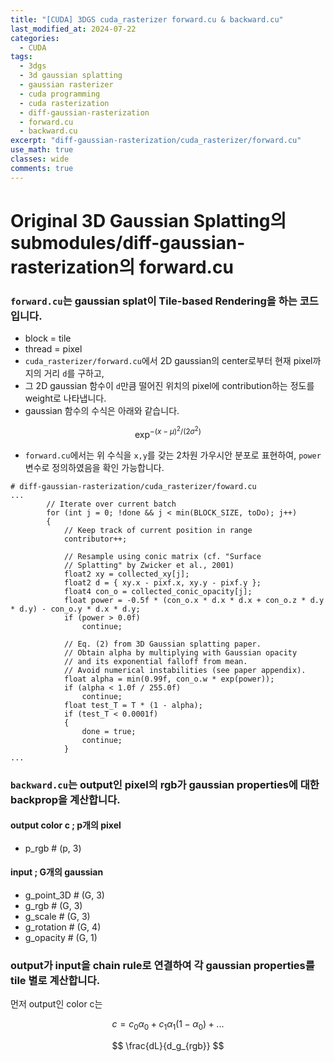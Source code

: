 ```yaml
---
title: "[CUDA] 3DGS cuda_rasterizer forward.cu & backward.cu"
last_modified_at: 2024-07-22
categories:
  - CUDA
tags:
  - 3dgs
  - 3d gaussian splatting
  - gaussian rasterizer
  - cuda programming
  - cuda rasterization
  - diff-gaussian-rasterization
  - forward.cu
  - backward.cu
excerpt: "diff-gaussian-rasterization/cuda_rasterizer/forward.cu"
use_math: true
classes: wide
comments: true
---
```


# Original 3D Gaussian Splatting의 submodules/diff-gaussian-rasterization의 forward.cu

### `forward.cu`는 gaussian splat이 Tile-based Rendering을 하는 코드입니다.
- block = tile
- thread = pixel
- `cuda_rasterizer/forward.cu`에서 2D gaussian의 center로부터 현재 pixel까지의 거리 `d`를 구하고,
- 그 2D gaussian 함수이 `d`만큼 떨어진 위치의 pixel에 contribution하는 정도를 weight로 나타냅니다.
- gaussian 함수의 수식은 아래와 같습니다.
  
$$
\exp^{-(x-\mu)^2/(2\sigma^2)}
$$

- `forward.cu`에서는 위 수식을 `x,y`를 갖는 2차원 가우시안 분포로 표현하여, `power` 변수로 정의하였음을 확인 가능합니다.

```cuda
# diff-gaussian-rasterization/cuda_rasterizer/foward.cu
...
		// Iterate over current batch
		for (int j = 0; !done && j < min(BLOCK_SIZE, toDo); j++)
		{
			// Keep track of current position in range
			contributor++;

			// Resample using conic matrix (cf. "Surface 
			// Splatting" by Zwicker et al., 2001)
			float2 xy = collected_xy[j];
			float2 d = { xy.x - pixf.x, xy.y - pixf.y };
			float4 con_o = collected_conic_opacity[j];
			float power = -0.5f * (con_o.x * d.x * d.x + con_o.z * d.y * d.y) - con_o.y * d.x * d.y;
			if (power > 0.0f)
				continue;

			// Eq. (2) from 3D Gaussian splatting paper.
			// Obtain alpha by multiplying with Gaussian opacity
			// and its exponential falloff from mean.
			// Avoid numerical instabilities (see paper appendix). 
			float alpha = min(0.99f, con_o.w * exp(power));
			if (alpha < 1.0f / 255.0f)
				continue;
			float test_T = T * (1 - alpha);
			if (test_T < 0.0001f)
			{
				done = true;
				continue;
			}
...
```


### `backward.cu`는 output인 pixel의 rgb가 gaussian properties에 대한 backprop을 계산합니다.

#### output color c ; p개의 pixel
- p_rgb # (p, 3)

#### input ; G개의 gaussian
- g_point_3D # (G, 3)
- g_rgb # (G, 3)
- g_scale # (G, 3)
- g_rotation # (G, 4)
- g_opacity # (G, 1)

### output가 input을 chain rule로 연결하여 각 gaussian properties를 tile 별로 계산합니다.

먼저 output인 color c는

$$
c = c_0\alpha_0 + c_1\alpha_1(1-\alpha_0) + ...
$$

$$
\frac{dL}{d_g_{rgb}}
$$



